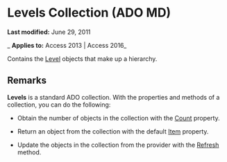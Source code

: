 
# Levels Collection (ADO MD)

 **Last modified:** June 29, 2011

 _ **Applies to:** Access 2013 | Access 2016_



Contains the [Level](ddbcabce-8777-1068-98a3-be209084f497.md) objects that make up a hierarchy.

## Remarks

 **Levels** is a standard ADO collection. With the properties and methods of a collection, you can do the following:


- Obtain the number of objects in the collection with the [Count](b59f9581-ffd1-471d-44fa-3c1bb812e140.md) property.
    
- Return an object from the collection with the default [Item](793c305f-0e5b-a529-e21f-b7ab0843ed49.md) property.
    
- Update the objects in the collection from the provider with the [Refresh](f1c8829f-9c7d-12b6-7470-727ff38d663e.md) method.
    
